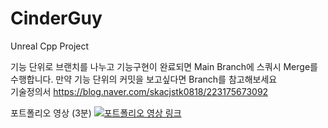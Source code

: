 # CinderGuy
Unreal Cpp Project
﻿

기능 단위로 브랜치를 나누고 기능구현이 완료되면 Main Branch에 스쿼시 Merge를 수행합니다.
만약 기능 단위의 커밋을 보고싶다면 Branch를 참고해보세요 
﻿
<br/> 기술정의서
https://blog.naver.com/skacjstk0818/223175673092

포트폴리오 영상 (3분)
[![포트폴리오 영상 링크 ](http://img.youtube.com/vi/C5pPKTdSKO4/0.jpg)](https://youtu.be/C5pPKTdSKO4) 
